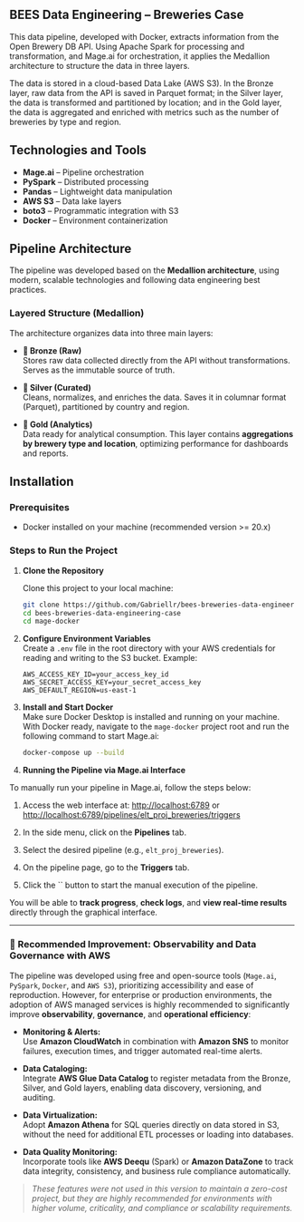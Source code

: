 ## BEES Data Engineering – Breweries Case

This data pipeline, developed with Docker, extracts information from the Open Brewery DB API. Using Apache Spark for processing and transformation, and Mage.ai for orchestration, it applies the Medallion architecture to structure the data in three layers.

The data is stored in a cloud-based Data Lake (AWS S3). In the Bronze layer, raw data from the API is saved in Parquet format; in the Silver layer, the data is transformed and partitioned by location; and in the Gold layer, the data is aggregated and enriched with metrics such as the number of breweries by type and region.

## Technologies and Tools

- **Mage.ai** – Pipeline orchestration
- **PySpark** – Distributed processing
- **Pandas** – Lightweight data manipulation
- **AWS S3** – Data lake layers
- **boto3** – Programmatic integration with S3
- **Docker** – Environment containerization

## Pipeline Architecture

The pipeline was developed based on the **Medallion architecture**, using modern, scalable technologies and following data engineering best practices.

### Layered Structure (Medallion)

The architecture organizes data into three main layers:

- **🔹 Bronze (Raw)**\
  Stores raw data collected directly from the API without transformations. Serves as the immutable source of truth.

- **🔸 Silver (Curated)**\
  Cleans, normalizes, and enriches the data. Saves it in columnar format (Parquet), partitioned by country and region.

- **🥇 Gold (Analytics)**\
  Data ready for analytical consumption. This layer contains **aggregations by brewery type and location**, optimizing performance for dashboards and reports.



## Installation

### Prerequisites

- Docker installed on your machine (recommended version >= 20.x)

### Steps to Run the Project

1. **Clone the Repository**

   Clone this project to your local machine:

   ```bash
   git clone https://github.com/Gabriellr/bees-breweries-data-engineering-case.git
   cd bees-breweries-data-engineering-case
   cd mage-docker
   ```

2. **Configure Environment Variables**\
   Create a `.env` file in the root directory with your AWS credentials for reading and writing to the S3 bucket. Example:

   ```env
   AWS_ACCESS_KEY_ID=your_access_key_id
   AWS_SECRET_ACCESS_KEY=your_secret_access_key
   AWS_DEFAULT_REGION=us-east-1
   ```

3. **Install and Start Docker**\
   Make sure Docker Desktop is installed and running on your machine.\
   With Docker ready, navigate to the `mage-docker` project root and run the following command to start Mage.ai:

   ```bash
   docker-compose up --build
   ```

4. **Running the Pipeline via Mage.ai Interface**

To manually run your pipeline in Mage.ai, follow the steps below:

1. Access the web interface at: [http://localhost:6789](http://localhost:6789) or [http://localhost:6789/pipelines/elt\_proj\_breweries/triggers](http://localhost:6789/pipelines/elt_proj_breweries/triggers)

2. In the side menu, click on the **Pipelines** tab.

3. Select the desired pipeline (e.g., `elt_proj_breweries`).

4. On the pipeline page, go to the **Triggers** tab.

5. Click the \`\` button to start the manual execution of the pipeline.

You will be able to **track progress**, **check logs**, and **view real-time results** directly through the graphical interface.

---

### 🚀 Recommended Improvement: Observability and Data Governance with AWS

The pipeline was developed using free and open-source tools (`Mage.ai`, `PySpark`, `Docker`, and `AWS S3`), prioritizing accessibility and ease of reproduction. However, for enterprise or production environments, the adoption of AWS managed services is highly recommended to significantly improve **observability**, **governance**, and **operational efficiency**:

- **Monitoring & Alerts:**\
  Use **Amazon CloudWatch** in combination with **Amazon SNS** to monitor failures, execution times, and trigger automated real-time alerts.

- **Data Cataloging:**\
  Integrate **AWS Glue Data Catalog** to register metadata from the Bronze, Silver, and Gold layers, enabling data discovery, versioning, and auditing.

- **Data Virtualization:**\
  Adopt **Amazon Athena** for SQL queries directly on data stored in S3, without the need for additional ETL processes or loading into databases.

- **Data Quality Monitoring:**\
  Incorporate tools like **AWS Deequ** (Spark) or **Amazon DataZone** to track data integrity, consistency, and business rule compliance automatically.

> *These features were not used in this version to maintain a zero-cost project, but they are highly recommended for environments with higher volume, criticality, and compliance or scalability requirements.*


